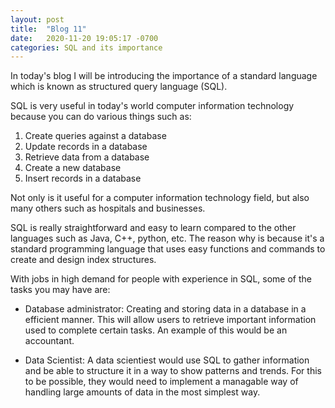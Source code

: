 ```yaml
---
layout: post
title:  "Blog 11"
date:   2020-11-20 19:05:17 -0700
categories: SQL and its importance
---
```


In today's blog I will be introducing the importance of a standard language which is known as structured query language (SQL).

SQL is very useful in today's world computer information technology because you can do various things such as:

1. Create queries against a database
2. Update records in a database
3. Retrieve data from a database
4. Create a new database
5. Insert records in a database

Not only is it useful for a computer information technology field, but also many others such as hospitals and businesses.

SQL is really straightforward and easy to learn compared to the other languages such as Java, C++, python, etc. The reason why is because it's a standard programming language that uses easy functions and commands to create and design index structures.

With jobs in high demand for people with experience in SQL, some of the tasks you may have are:

- Database administrator: Creating and storing data in a database in a efficient manner. This will allow users to retrieve important information used to complete certain tasks. An example of this would be an accountant.

- Data Scientist: A data scientiest would use SQL to gather information and be able to structure it in a way to show patterns and trends. For this to be possible, they would need to implement a managable way of handling large amounts of data in the most simplest way. 